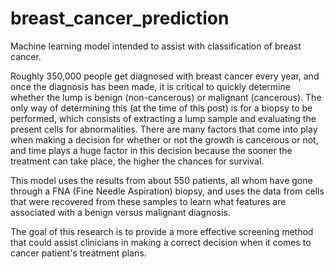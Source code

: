# breast_cancer_prediction
Machine learning model intended to assist with classification of breast cancer.

Roughly 350,000 people get diagnosed with breast cancer every year, and once the diagnosis has been made, it is critical to quickly determine whether the lump is benign (non-cancerous) or malignant (cancerous). The only way of determining this (at the time of this post) is for a biopsy to be performed, which consists of extracting a lump sample and evaluating the present cells for abnormalities. There are many factors that come into play when making a decision for whether or not the growth is cancerous or not, and time plays a huge factor in this decision because the sooner the treatment can take place, the higher the chances for survival.

This model uses the results from about 550 patients, all whom have gone through a FNA (Fine Needle Aspiration) biopsy, and uses the data from cells that were recovered from these samples to learn what features are associated with a benign versus malignant diagnosis. 

The goal of this research is to provide a more effective screening method that could assist clinicians in making a correct decision when it comes to cancer patient's treatment plans.
